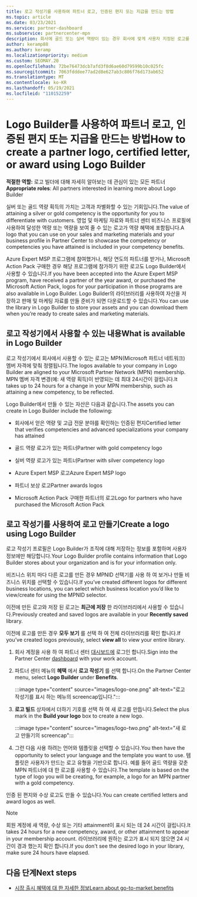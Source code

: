 ```yaml
---
title: 로고 작성기를 사용하여 파트너 로고, 인증된 편지 또는 지급을 만드는 방법
ms.topic: article
ms.date: 03/23/2021
ms.service: partner-dashboard
ms.subservice: partnercenter-mpn
description: 회사에 골드 또는 실버 역량이 있는 경우 회사에 맞게 사용자 지정된 로고를 생성하거나 파트너 센터 Logo Builder 도구를 사용하여 인증된 사용자 지정 인증 문자를 요청합니다.
author: keramp88
ms.author: keramp
ms.localizationpriority: medium
ms.custom: SEOMAY.20
ms.openlocfilehash: 72be76473dcb7afd3f8d6ae60d79599b10c025fc
ms.sourcegitcommit: 7063fdddee77ad2d8e627ab3c806f76d173ab652
ms.translationtype: MT
ms.contentlocale: ko-KR
ms.lasthandoff: 05/19/2021
ms.locfileid: "110152259"
---
```

# <a name="how-to-create-a-partner-logo-certified-letter-or-award-using-logo-builder"></a><span data-ttu-id="c6102-103">Logo Builder를 사용하여 파트너 로고, 인증된 편지 또는 지급을 만드는 방법</span><span class="sxs-lookup"><span data-stu-id="c6102-103">How to create a partner logo, certified letter, or award using Logo Builder</span></span>

<span data-ttu-id="c6102-104">**적절한 역할:** 로고 빌더에 대해 자세히 알아보는 데 관심이 있는 모든 파트너</span><span class="sxs-lookup"><span data-stu-id="c6102-104">**Appropriate roles**: All partners interested in learning more about Logo Builder</span></span>

<span data-ttu-id="c6102-105">실버 또는 골드 역량 획득의 가치는 고객과 차별화할 수 있는 기회입니다.</span><span class="sxs-lookup"><span data-stu-id="c6102-105">The value of attaining a silver or gold competency is the opportunity for you to differentiate with customers.</span></span> <span data-ttu-id="c6102-106">영업 및 마케팅 자료와 파트너 센터 비즈니스 프로필에 사용하여 달성한 역량 또는 역량을 보여 줄 수 있는 로고가 역량 혜택에 포함됩니다.</span><span class="sxs-lookup"><span data-stu-id="c6102-106">A logo that you can use on your sales and marketing materials and your business profile in Partner Center to showcase the competency or competencies you have attained is included in your competency benefits.</span></span> 

<span data-ttu-id="c6102-107">Azure Expert MSP 프로그램에 참여했거나, 해당 연도의 파트너를 받거나, Microsoft Action Pack 구매한 경우 해당 프로그램에 참가하기 위한 로고도 Logo Builder에서 사용할 수 있습니다.</span><span class="sxs-lookup"><span data-stu-id="c6102-107">If you have been accepted into the Azure Expert MSP program, have received a partner of the year award, or purchased the Microsoft Action Pack, logos for your participation in those programs are also available in Logo Builder.</span></span> <span data-ttu-id="c6102-108">Logo Builder의 라이브러리를 사용하여 자산을 저장하고 판매 및 마케팅 자료를 만들 준비가 되면 다운로드할 수 있습니다.</span><span class="sxs-lookup"><span data-stu-id="c6102-108">You can use the library in Logo Builder to store your assets and you can download them when you’re ready to create sales and marketing materials.</span></span> 

## <a name="what-is-available-in-logo-builder"></a><span data-ttu-id="c6102-109">로고 작성기에서 사용할 수 있는 내용</span><span class="sxs-lookup"><span data-stu-id="c6102-109">What is available in Logo Builder</span></span>

<span data-ttu-id="c6102-110">로고 작성기에서 회사에서 사용할 수 있는 로고는 MPN(Microsoft 파트너 네트워크) 멤버 자격에 맞춰 정렬됩니다.</span><span class="sxs-lookup"><span data-stu-id="c6102-110">The logos available to your company in Logo Builder are aligned to your Microsoft Partner Network (MPN) membership.</span></span> <span data-ttu-id="c6102-111">MPN 멤버 자격 변경(예: 새 역량 획득)이 반영되는 데 최대 24시간이 걸립니다.</span><span class="sxs-lookup"><span data-stu-id="c6102-111">It takes up to 24 hours for a change in your MPN membership, such as attaining a new competency, to be reflected.</span></span>

<span data-ttu-id="c6102-112">Logo Builder에서 만들 수 있는 자산은 다음과 같습니다.</span><span class="sxs-lookup"><span data-stu-id="c6102-112">The assets you can create in Logo Builder include the following:</span></span>

- <span data-ttu-id="c6102-113">회사에서 얻은 역량 및 고급 전문 분야를 확인하는 인증된 편지</span><span class="sxs-lookup"><span data-stu-id="c6102-113">Certified letter that verifies competencies and advanced specializations your company has attained</span></span>

- <span data-ttu-id="c6102-114">골드 역량 로고가 있는 파트너</span><span class="sxs-lookup"><span data-stu-id="c6102-114">Partner with gold competency logo</span></span>

- <span data-ttu-id="c6102-115">실버 역량 로고가 있는 파트너</span><span class="sxs-lookup"><span data-stu-id="c6102-115">Partner with silver competency logo</span></span>

- <span data-ttu-id="c6102-116">Azure Expert MSP 로고</span><span class="sxs-lookup"><span data-stu-id="c6102-116">Azure Expert MSP logo</span></span>

- <span data-ttu-id="c6102-117">파트너 보상 로고</span><span class="sxs-lookup"><span data-stu-id="c6102-117">Partner awards logos</span></span>

- <span data-ttu-id="c6102-118">Microsoft Action Pack 구매한 파트너의 로고</span><span class="sxs-lookup"><span data-stu-id="c6102-118">Logo for partners who have purchased the Microsoft Action Pack</span></span>

## <a name="create-a-logo-using-logo-builder"></a><span data-ttu-id="c6102-119">로고 작성기를 사용하여 로고 만들기</span><span class="sxs-lookup"><span data-stu-id="c6102-119">Create a logo using Logo Builder</span></span>

<span data-ttu-id="c6102-120">로고 작성기 프로필은 Logo Builder가 조직에 대해 저장하는 정보를 포함하며 사용자 정보에만 해당합니다.</span><span class="sxs-lookup"><span data-stu-id="c6102-120">Your Logo Builder profile contains information that Logo Builder stores about your organization and is for your information only.</span></span>

<span data-ttu-id="c6102-121">비즈니스 위치 마다 다른 로고를 만든 경우 MPNID 선택기를 사용 하 여 보거나 만들 비즈니스 위치를 선택할 수 있습니다.</span><span class="sxs-lookup"><span data-stu-id="c6102-121">If you’ve created different logos for different business locations, you can select which business location you’d like to view/create for using the MPNID selector.</span></span>

<span data-ttu-id="c6102-122">이전에 만든 로고와 저장 된 로고는 **최근에 저장** 한 라이브러리에서 사용할 수 있습니다.</span><span class="sxs-lookup"><span data-stu-id="c6102-122">Previously created and saved logos are available in your **Recently saved** library.</span></span>

<span data-ttu-id="c6102-123">이전에 로고를 만든 경우 **모두 보기** 를 선택 하 여 전체 라이브러리를 확인 합니다.</span><span class="sxs-lookup"><span data-stu-id="c6102-123">If you’ve created logos previously, select **view all** to view your entire library.</span></span>

1. <span data-ttu-id="c6102-124">회사 계정을 사용 하 여 파트너 센터 [대시보드에](https://partner.microsoft.com/dashboard) 로그인 합니다.</span><span class="sxs-lookup"><span data-stu-id="c6102-124">Sign into the Partner Center [dashboard](https://partner.microsoft.com/dashboard) with your work account.</span></span>

1. <span data-ttu-id="c6102-125">파트너 센터 메뉴의 **혜택** 에서 **로고 작성기** 를 선택 합니다.</span><span class="sxs-lookup"><span data-stu-id="c6102-125">On the Partner Center menu, select **Logo Builder** under **Benefits**.</span></span>
 
   :::image type="content" source="images/logo-one.png" alt-text="로고 작성기를 표시 하는 메뉴의 screencap입니다.":::

3. <span data-ttu-id="c6102-127">**로고 빌드** 상자에서 더하기 기호를 선택 하 여 새 로고를 만듭니다.</span><span class="sxs-lookup"><span data-stu-id="c6102-127">Select the plus mark in the **Build your logo** box to create a new logo.</span></span>

   :::image type="content" source="images/logo-two.png" alt-text="새 로고 만들기의 screencap":::

4. <span data-ttu-id="c6102-129">그런 다음 사용 하려는 언어와 템플릿을 선택할 수 있습니다.</span><span class="sxs-lookup"><span data-stu-id="c6102-129">You then have the opportunity to select your language and the template you want to use.</span></span> <span data-ttu-id="c6102-130">템플릿은 사용자가 만드는 로고 유형을 기반으로 합니다. 예를 들어 골드 역량을 갖춘 MPN 파트너에 대 한 로고를 사용할 수 있습니다.</span><span class="sxs-lookup"><span data-stu-id="c6102-130">The template is based on the type of logo you will be creating, for example, a logo for an MPN partner with a  gold competency.</span></span>

<span data-ttu-id="c6102-131">인증 된 편지와 수상 로고도 만들 수 있습니다.</span><span class="sxs-lookup"><span data-stu-id="c6102-131">You can create certified letters and award logos as well.</span></span>

>[!NOTE]
><span data-ttu-id="c6102-132">회원 계정에 새 역량, 수상 또는 기타 attainment이 표시 되는 데 24 시간이 걸립니다.</span><span class="sxs-lookup"><span data-stu-id="c6102-132">It takes 24 hours for a new competency, award, or other attainment to appear in your membership account.</span></span> <span data-ttu-id="c6102-133">라이브러리에 원하는 로고가 표시 되지 않으면 24 시간이 경과 했는지 확인 합니다.</span><span class="sxs-lookup"><span data-stu-id="c6102-133">If you don't see the desired logo in your library, make sure 24 hours have elapsed.</span></span>

## <a name="next-steps"></a><span data-ttu-id="c6102-134">다음 단계</span><span class="sxs-lookup"><span data-stu-id="c6102-134">Next steps</span></span>

- [<span data-ttu-id="c6102-135">시장 출시 혜택에 대 한 자세한 정보</span><span class="sxs-lookup"><span data-stu-id="c6102-135">Learn about go-to-market benefits</span></span>](mpn-learn-about-go-to-market-benefits.md)
